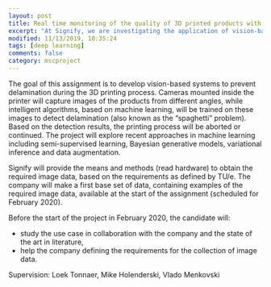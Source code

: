 ```yaml
---
layout: post
title: Real time monitoring of the quality of 3D printed products with computer vision (Signify)
excerpt: "At Signify, we are investigating the application of vision-based solutions to prevent delamination during the 3D printing process. Several cameras capturing images of the products from fixed angels, augmented with advanced methods like CNN and VAE, will be developed for the purpose. Aim for Signify is to obtain suggestions (including a proof of principle) for industrial solutions."
modified: 11/13/2019, 10:35:24
tags: [deep learning]
comments: false
category: mscproject
---
```


The goal of this assignment is to develop vision-based systems to prevent delamination during the 3D printing process. Cameras mounted inside the printer will capture images of the products from different angles, while intelligent algorithms, based on machine learning, will be trained on these images to detect delamination (also known as the “spaghetti” problem).  Based on the detection results, the printing process will be aborted or continued. The project will explore recent approaches in machine learning including semi-supervised learning, Bayesian generative models, variational inference and data augmentation. 

Signify will provide the means and methods (read hardware) to obtain the required image data, based on the requirements as defined by TU/e. The company will make a first base set of data, containing examples of the required image data, available at the start of the assignment (scheduled for February 2020).

Before the start of the project in February 2020, the candidate will:
 * study the use case in collaboration with the company and the state of the art in literature,
 * help the company defining the requirements for the collection of image data.

Supervision: Loek Tonnaer, Mike Holenderski, Vlado Menkovski

